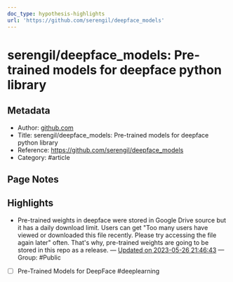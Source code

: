 ```yaml
---
doc_type: hypothesis-highlights
url: 'https://github.com/serengil/deepface_models'
---
```


# serengil/deepface_models: Pre-trained models for deepface python library

## Metadata
- Author: [github.com]()
- Title: serengil/deepface_models: Pre-trained models for deepface python library
- Reference: https://github.com/serengil/deepface_models
- Category: #article

## Page Notes
## Highlights
- Pre-trained weights in deepface were stored in Google Drive source but it has a daily download limit. Users can get "Too many users have viewed or downloaded this file recently. Please try accessing the file again later" often. That's why, pre-trained weights are going to be stored in this repo as a release. — [Updated on 2023-05-26 21:46:43](https://hyp.is/v8whyPvLEe2qy1vUJgmLmw/github.com/serengil/deepface_models) — Group: #Public
    
- [ ] Pre-Trained Models for DeepFace #deeplearning



